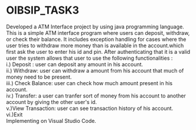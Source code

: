 # OIBSIP_TASK3 
Developed a ATM Interface project by using java programming language.
This is a simple ATM interface program where users can deposit, withdraw, or check their balance.
It includes exception handling for cases where the user tries to withdraw more money than is available in the account.which first ask the user to enter his id and pin.
After authenticating that it is a valid user the system allows that user to use the following functionalities :<br>
i.) Deposit : user can deposit any amount in his account. <br>
ii.) Withdraw: user can withdraw a amount from his account that much of money need to be present.<br>
iii.) Check Balance: user can check how much amount present in his account. <br>
iv.) Transfer: a user can tranfer sort of money from his account to another account by giving the other user's id.<br>
v.)View Transaction: user can see transaction history of his account.<br>
vi.)Exit <br>
Implementing on Visual Studio Code.
